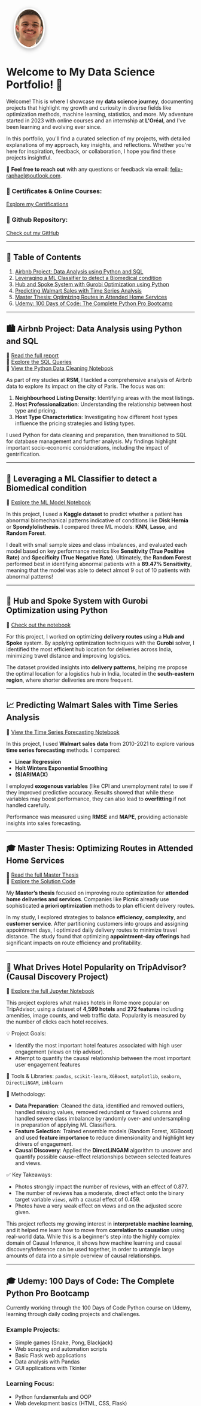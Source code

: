 <!-- Header section with background and profile image -->
<div style="position: relative; height: 280px; background-image: url('html_files/ML_wallpaper.jpg'); background-size: cover; border-radius: 12px; margin-bottom: 20px;">

  <div style="position: absolute; bottom: -50px; left: 20px;">
    <img src="html_files/20250410_105955000_iOS.png" alt="Profile Image" width="75" height="100" style="border-radius: 50%; border: 4px solid white; box-shadow: 0px 4px 12px rgba(0,0,0,0.3);" />
  </div>
</div>

<br><br>

# **Welcome to My Data Science Portfolio!** 🎉

Welcome! This is where I showcase my **data science journey**, documenting projects that highlight my growth and curiosity in diverse fields like optimization methods, machine learning, statistics, and more. My adventure started in 2023 with online courses and an internship at **L'Oréal**, and I've been learning and evolving ever since.

In this portfolio, you'll find a curated selection of my projects, with detailed explanations of my approach, key insights, and reflections. Whether you're here for inspiration, feedback, or collaboration, I hope you find these projects insightful. 

💌 **Feel free to reach out** with any questions or feedback via email: [felix-raphael@outlook.com](mailto:felix-raphael@outlook.com).

### 🌟 **Certificates & Online Courses**:
[Explore my Certifications](html_files/index.html)

### 📂 **Github Repository**:  
[Check out my GitHub](https://github.com/FelixRaph/Data-Science-Portfolio)

---

## 📑 **Table of Contents**

1. [Airbnb Project: Data Analysis using Python and SQL](#%EF%B8%8F-airbnb-project-data-analysis-using-python-and-sql)
2. [Leveraging a ML Classifier to detect a Biomedical condition](#-leveraging-a-ml-classifier-to-detect-a-biomedical-condition)
3. [Hub and Spoke System with Gurobi Optimization using Python](#-hub-and-spoke-system-with-gurobi-optimization-using-python)
4. [Predicting Walmart Sales with Time Series Analysis](#-predicting-walmart-sales-with-time-series-analysis)
5. [Master Thesis: Optimizing Routes in Attended Home Services](#-master-thesis-optimizing-routes-in-attended-home-services)
6. [Udemy: 100 Days of Code: The Complete Python Pro Bootcamp](#-udemy-100-days-of-code-the-complete-python-pro-bootcamp)

---

## 🏙️ **Airbnb Project: Data Analysis using Python and SQL** 

🔗 [Read the full report](Airbnb%20Project/Project%20Report.pdf)  
🔗 [Explore the SQL Queries](Airbnb%20Project/SQL%20queries.txt)  
🔗 [View the Python Data Cleaning Notebook](Airbnb%20Project/Data%20Cleaning.ipynb)

As part of my studies at **RSM**, I tackled a comprehensive analysis of Airbnb data to explore its impact on the city of Paris. The focus was on:

1. **Neighbourhood Listing Density**: Identifying areas with the most listings.
2. **Host Professionalization**: Understanding the relationship between host type and pricing.
3. **Host Type Characteristics**: Investigating how different host types influence the pricing strategies and listing types.

I used Python for data cleaning and preparation, then transitioned to SQL for database management and further analysis. My findings highlight important socio-economic considerations, including the impact of gentrification.

---

## 🧬 **Leveraging a ML Classifier to detect a Biomedical condition** 

🔗 [Explore the ML Model Notebook](html_files/BioMed_Case_ML_Model_hmtlfile.html)

In this project, I used a **Kaggle dataset** to predict whether a patient has abnormal biomechanical patterns indicative of conditions like **Disk Hernia** or **Spondylolisthesis**. I compared three ML models: **KNN**, **Lasso**, and **Random Forest**.

I dealt with small sample sizes and class imbalances, and evaluated each model based on key performance metrics like **Sensitivity (True Positive Rate)** and **Specificity (True Negative Rate)**. Ultimately, the **Random Forest** performed best in identifying abnormal patients with a **89.47% Sensitivity**, meaning that the model was able to detect almost 9 out of 10 patients with abnormal patterns!

---

## 🚚 **Hub and Spoke System with Gurobi Optimization using Python** 

🔗 [Check out the notebook](html_files/Gurobi_Optimization_Model.html)

For this project, I worked on optimizing **delivery routes** using a **Hub and Spoke** system. By applying optimization techniques with the **Gurobi** solver, I identified the most efficient hub location for deliveries across India, minimizing travel distance and improving logistics. 

The dataset provided insights into **delivery patterns**, helping me propose the optimal location for a logistics hub in India, located in the **south-eastern region**, where shorter deliveries are more frequent.

---

## 📈 **Predicting Walmart Sales with Time Series Analysis** 

🔗 [View the Time Series Forecasting Notebook](html_files/Time_Series_Forecasting.html)

In this project, I used **Walmart sales data** from 2010-2021 to explore various **time series forecasting** methods. I compared:

- **Linear Regression**
- **Holt Winters Exponential Smoothing**
- **(S)ARIMA(X)**

I employed **exogenous variables** (like CPI and unemployment rate) to see if they improved predictive accuracy. Results showed that while these variables may boost performance, they can also lead to **overfitting** if not handled carefully.

Performance was measured using **RMSE** and **MAPE**, providing actionable insights into sales forecasting.

---

## 🎓 **Master Thesis: Optimizing Routes in Attended Home Services** 

🔗 [Read the full Master Thesis](html_files/MasterThesis.html)  
🔗 [Explore the Solution Code](html_files/Solution_Code_stage2_final.py)

My **Master’s thesis** focused on improving route optimization for **attended home deliveries and services**. Companies like **Picnic** already use sophisticated **a priori optimization** methods to plan efficient delivery routes. 

In my study, I explored strategies to balance **efficiency**, **complexity**, and **customer service**. After partitioning customers into groups and assigning appointment days, I optimized daily delivery routes to minimize travel distance. The study found that optimizing **appointment-day offerings** had significant impacts on route efficiency and profitability.


---

## 🏨 **What Drives Hotel Popularity on TripAdvisor? (Causal Discovery Project)**

🔗 [Explore the full Jupyter Notebook](html_files/CausalDiscovery_TripAdvisor.html)

This project explores what makes hotels in Rome more popular on TripAdvisor, using a dataset of **4,599 hotels** and **272 features** including amenities, image counts, and web traffic data. Popularity is measured by the number of clicks each hotel receives.

💡 Project Goals:
- Identify the most important hotel features associated with high user engagement (views on trip advisor).
- Attempt to quantify the causal relationship between the most important user engagement features 

🔧 Tools & Libraries:
`pandas`, `scikit-learn`, `XGBoost`, `matplotlib`, `seaborn`, `DirectLiNGAM`, `imblearn`

🧠 Methodology:
- **Data Preparation**: Cleaned the data, identified and removed outliers, handled missing values, removed redundant or flawed columns and handled severe class imbalance by randomly over- and undersampling in preparation of applying ML Classifiers.
- **Feature Selection**: Trained ensemble models (Random Forest, XGBoost) and used **feature importance** to reduce dimensionality and highlight key drivers of engagement.
- **Causal Discovery**: Applied the **DirectLiNGAM** algorithm to uncover and quantify possible cause-effect relationships between selected features and views.

✅ Key Takeaways:
- Photos strongly impact the number of reviews, with an effect of 0.877.
- The number of reviews has a moderate, direct effect onto the binary target variable `views`, with a causal effect of 0.459.
- Photos have a very weak effect on views and on the adjusted score given.

This project reflects my growing interest in **interpretable machine learning**, and it helped me learn how to move from **correlation to causation** using real-world data. While this is a beginner's step into the highly complex domain of Causal Inference, it shows how machine learning and causal discovery/inference can be used together, in order to untangle large amounts of data into a simple overview of causal relationships. 


---

## 🎓 **Udemy: 100 Days of Code: The Complete Python Pro Bootcamp**

Currently working through the 100 Days of Code Python course on Udemy, learning through daily coding projects and challenges.

### Example Projects:
- Simple games (Snake, Pong, Blackjack)
- Web scraping and automation scripts
- Basic Flask web applications
- Data analysis with Pandas
- GUI applications with Tkinter

### Learning Focus:
- Python fundamentals and OOP
- Web development basics (HTML, CSS, Flask)
- Working with APIs and databases
- Data manipulation and visualization
- Automation and scripting

Building practical coding skills one day at a time!

Check out the course here: [Course details on udemy](https://www.udemy.com/course/100-days-of-code/?couponCode=PLOYALTY0923)

Follow some of the projects I am building along the way in [this notebook](html_files/100DaysofCode_Projects.html)


---

I hope you enjoy exploring these projects and insights! Stay tuned for more exciting additions in the future. 🚀
